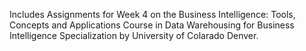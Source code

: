 Includes Assignments for Week 4 on the Business Intelligence: Tools, Concepts and Applications Course in Data Warehousing for Business Intelligence Specialization by University of Colarado Denver.